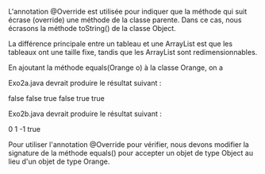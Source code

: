 L'annotation @Override est utilisée pour indiquer que la méthode qui suit écrase (override) une méthode de la classe parente.
Dans ce cas, nous écrasons la méthode toString() de la classe Object. 


La différence principale entre un tableau et une ArrayList est que les tableaux ont une taille fixe, 
tandis que les ArrayList sont redimensionnables. 

En ajoutant la méthode equals(Orange o) à la classe Orange, on a

Exo2a.java devrait produire le résultat suivant :

false
false
true
false
true
true

Exo2b.java devrait produire le résultat suivant :

0
1
-1
true

Pour utiliser l'annotation @Override pour vérifier, 
nous devons modifier la signature de la méthode equals() 
pour accepter un objet de type Object au lieu d'un objet de type Orange.